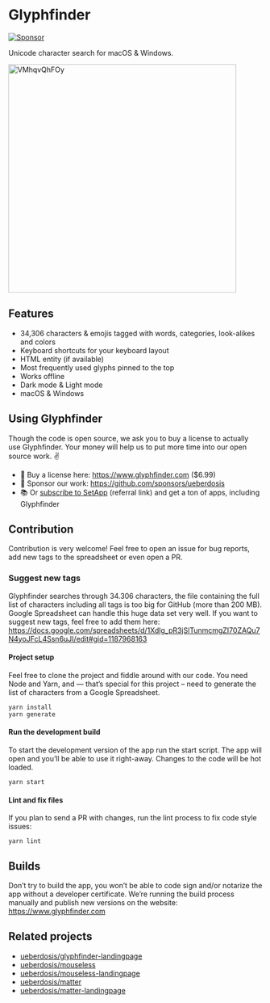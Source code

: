 # Glyphfinder

[![Sponsor](https://img.shields.io/static/v1?label=Sponsor&message=%E2%9D%A4&logo=GitHub)](https://github.com/sponsors/ueberdosis)

Unicode character search for macOS & Windows.

<img width="452" alt="VMhqvQhFOy" src="https://user-images.githubusercontent.com/2500670/87650646-40679f80-c752-11ea-9c21-e65f1b0097a9.png">

## Features

* 34,306 characters & emojis tagged with words, categories, look-alikes and colors
* Keyboard shortcuts for your keyboard layout
* HTML entity (if available)
* Most frequently used glyphs pinned to the top
* Works offline
* Dark mode & Light mode
* macOS & Windows

## Using Glyphfinder

Though the code is open source, we ask you to buy a license to actually use Glyphfinder. Your money will help us to put more time into our open source work. ✌️

* 🤑 Buy a license here: https://www.glyphfinder.com ($6.99)
* 💝 Sponsor our work: https://github.com/sponsors/ueberdosis
* 📚️ Or [subscribe to SetApp](https://go.setapp.com/stp268?refAppID=388&utm_medium=available_on_setapp_button&utm_source=388&utm_campaign=https://github.com/ueberdosis/glyphfinder) (referral link) and get a ton of apps, including Glyphfinder

## Contribution

Contribution is very welcome! Feel free to open an issue for bug reports, add new tags to the spreadsheet or even open a PR.

### Suggest new tags

Glyphfinder searches through 34.306 characters, the file containing the full list of characters including all tags is too big for GitHub (more than 200 MB). Google Spreadsheet can handle this huge data set very well. If you want to suggest new tags, feel free to add them here: https://docs.google.com/spreadsheets/d/1Xdlg_pR3jSlTunmcmgZI70ZAQu7N4yoJFcL4Ssn6uJI/edit#gid=1187968163

#### Project setup

Feel free to clone the project and fiddle around with our code. You need Node and Yarn, and — that’s special for this project – need to generate the list of characters from a Google Spreadsheet.

```
yarn install
yarn generate
```

#### Run the development build

To start the development version of the app run the start script. The app will open and you’ll be able to use it right-away. Changes to the code will be hot loaded.

```
yarn start
```

#### Lint and fix files

If you plan to send a PR with changes, run the lint process to fix code style issues:

```
yarn lint
```

## Builds

Don’t try to build the app, you won’t be able to code sign and/or notarize the app without a developer certificate. We’re running the build process manually and publish new versions on the website: https://www.glyphfinder.com

## Related projects

* [ueberdosis/glyphfinder-landingpage](https://github.com/ueberdosis/glyphfinder-landingpage)
* [ueberdosis/mouseless](https://github.com/ueberdosis/mouseless)
* [ueberdosis/mouseless-landingpage](https://github.com/ueberdosis/mouseless-landingpage)
* [ueberdosis/matter](https://github.com/ueberdosis/matter)
* [ueberdosis/matter-landingpage](https://github.com/ueberdosis/matter-landingpage)
